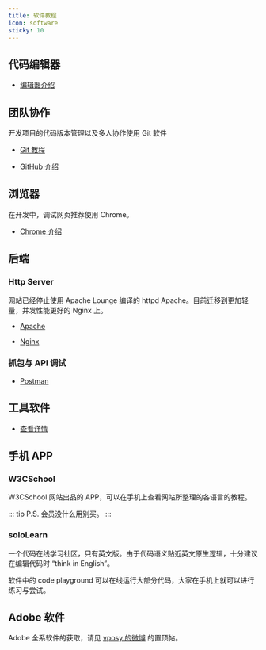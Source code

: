 ```yaml
---
title: 软件教程
icon: software
sticky: 10
---
```


## 代码编辑器

- [编辑器介绍](editor.md)

## 团队协作

开发项目的代码版本管理以及多人协作使用 Git 软件

- [Git 教程](git/readme.md)

- [GitHub 介绍](git/github/readme.md)

## 浏览器

在开发中，调试网页推荐使用 Chrome。

- [Chrome 介绍](Chrome/readme.md)

## 后端

### Http Server

网站已经停止使用 Apache Lounge 编译的 httpd Apache。目前迁移到更加轻量，并发性能更好的 Nginx 上。

- [Apache](Apache.md) <MyBadge text="停止使用" type="warn" />

- [Nginx](nginx.md)

### 抓包与 API 调试

- [Postman](postman.md)

## 工具软件

- [查看详情](tool/readme.md)

## 手机 APP

### W3CSchool

W3CSchool 网站出品的 APP，可以在手机上查看网站所整理的各语言的教程。

::: tip P.S.
会员没什么用别买。
:::

### soloLearn

一个代码在线学习社区，只有英文版。由于代码语义贴近英文原生逻辑，十分建议在编辑代码时 “think in English”。

软件中的 code playground 可以在线运行大部分代码，大家在手机上就可以进行练习与尝试。

## Adobe 软件

Adobe 全系软件的获取，请见 [vposy 的微博](https://www.weibo.com/vposy) 的置顶帖。
